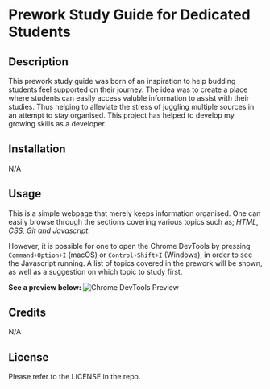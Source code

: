 # Prework Study Guide for Dedicated Students

## Description

This prework study guide was born of an inspiration to help budding students feel supported on their journey. 
The idea was to create a place where students can easily access valuble information to assist with their studies. 
Thus helping to alleviate the stress of juggling multiple sources in an attempt to stay organised.
This project has helped to develop my growing skills as a developer. 

## Installation

N/A

## Usage

This is a simple webpage that merely keeps information organised. 
One can easily browse through the sections covering various topics such as; *HTML, CSS, Git and Javascript*. 

However, it is possible for one to open the Chrome DevTools by pressing `Command+Option+I` (macOS) or `Control+Shift+I` (Windows), in order to see the Javascript running. 
A list of topics covered in the prework will be shown, as well as a suggestion on which topic to study first.

**See a preview below:**
![Chrome DevTools Preview](https://i.ibb.co/7KkDM7t/console-preview-50.png)

## Credits

N/A

## License

Please refer to the LICENSE in the repo.
